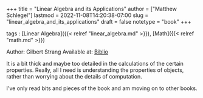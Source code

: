 +++
title = "Linear Algebra and its Applications"
author = ["Matthew Schlegel"]
lastmod = 2022-11-08T14:20:38-07:00
slug = "linear_algebra_and_its_applications"
draft = false
notetype = "book"
+++

tags
: [Linear Algebra]({{< relref "linear_algebra.md" >}}), [Math]({{< relref "math.md" >}})

Author: Gilbert Strang
Available at: [Biblio](https://www.biblio.com/linear-algebra-and-its-applications-by-strang-gilbert/work/1082045)

It is a bit thick and maybe too detailed in the calculations of the certain properties. Really, all I need is understanding the properties of objects, rather than worrying about the details of computation.

I've only read bits and pieces of the book and am moving on to other books.
